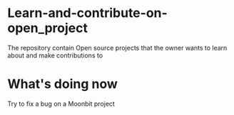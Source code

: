 # Learn-and-contribute-on-open_project
The repository contain Open source projects that the owner wants to learn about and make contributions to
# What's doing now
Try to fix a bug on a Moonbit project
